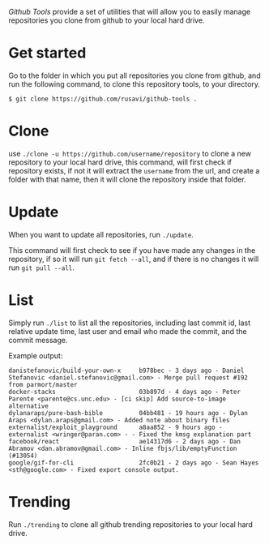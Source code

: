 _Github Tools_ provide a set of utilities that will allow you to easily manage
repositories you clone from github to your local hard drive.

# Get started
Go to the folder in which you put all repositories you clone from github, and
run the following command, to clone this repository tools, to your directory.

```
$ git clone https://github.com/rusavi/github-tools .
```

# Clone

use `./clone -u https://github.com/username/repository` to clone a new repository
to your local hard drive, this command, will first check if repository exists,
if not it will extract the `username` from the url, and create a folder with
that name, then it will clone the repository inside that folder.

# Update

When you want to update all repositories, run `./update`.

This command will first check to see if you have made any changes in the
repository, if so it will run `git fetch --all`, and if there is no changes
it will run `git pull --all`.

# List

Simply run `./list` to list all the repositories, including last commit id,
last relative update time, last user and email who made the commit, and the
commit message.

Example output:

```
danistefanovic/build-your-own-x     b978bec - 3 days ago - Daniel Stefanovic <daniel.stefanovic@gmail.com> - Merge pull request #192 from parmort/master
docker-stacks                       03b897d - 4 days ago - Peter Parente <parente@cs.unc.edu> - [ci skip] Add source-to-image alternative
dylanaraps/pure-bash-bible          04bb481 - 19 hours ago - Dylan Araps <dylan.araps@gmail.com> - Added note about binary files
externalist/exploit_playground      a8aa852 - 9 hours ago - externalist <wringer@paran.com> - - Fixed the kmsg explanation part
facebook/react                      ae14317d6 - 2 days ago - Dan Abramov <dan.abramov@gmail.com> - Inline fbjs/lib/emptyFunction (#13054)
google/gif-for-cli                  2fc0b21 - 2 days ago - Sean Hayes <sth@google.com> - Fixed export console output.
```

# Trending

Run `./trending` to clone all github trending repositories to your local hard drive.
